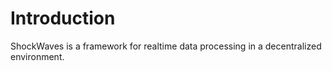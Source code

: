 # Introduction

ShockWaves is a framework for realtime data processing in a decentralized environment.
